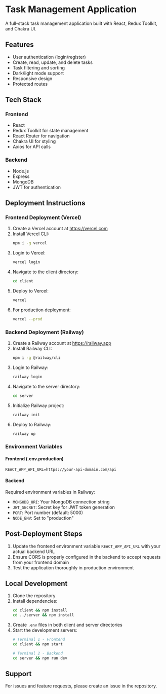 # Task Management Application

A full-stack task management application built with React, Redux Toolkit, and Chakra UI.

## Features

- User authentication (login/register)
- Create, read, update, and delete tasks
- Task filtering and sorting
- Dark/light mode support
- Responsive design
- Protected routes

## Tech Stack

### Frontend
- React
- Redux Toolkit for state management
- React Router for navigation
- Chakra UI for styling
- Axios for API calls

### Backend
- Node.js
- Express
- MongoDB
- JWT for authentication

## Deployment Instructions

### Frontend Deployment (Vercel)

1. Create a Vercel account at https://vercel.com
2. Install Vercel CLI:
   ```bash
   npm i -g vercel
   ```
3. Login to Vercel:
   ```bash
   vercel login
   ```
4. Navigate to the client directory:
   ```bash
   cd client
   ```
5. Deploy to Vercel:
   ```bash
   vercel
   ```
6. For production deployment:
   ```bash
   vercel --prod
   ```

### Backend Deployment (Railway)

1. Create a Railway account at https://railway.app
2. Install Railway CLI:
   ```bash
   npm i -g @railway/cli
   ```
3. Login to Railway:
   ```bash
   railway login
   ```
4. Navigate to the server directory:
   ```bash
   cd server
   ```
5. Initialize Railway project:
   ```bash
   railway init
   ```
6. Deploy to Railway:
   ```bash
   railway up
   ```

### Environment Variables

#### Frontend (.env.production)
```
REACT_APP_API_URL=https://your-api-domain.com/api
```

#### Backend
Required environment variables in Railway:
- `MONGODB_URI`: Your MongoDB connection string
- `JWT_SECRET`: Secret key for JWT token generation
- `PORT`: Port number (default: 5000)
- `NODE_ENV`: Set to "production"

## Post-Deployment Steps

1. Update the frontend environment variable `REACT_APP_API_URL` with your actual backend URL
2. Ensure CORS is properly configured in the backend to accept requests from your frontend domain
3. Test the application thoroughly in production environment

## Local Development

1. Clone the repository
2. Install dependencies:
   ```bash
   cd client && npm install
   cd ../server && npm install
   ```
3. Create `.env` files in both client and server directories
4. Start the development servers:
   ```bash
   # Terminal 1 - Frontend
   cd client && npm start

   # Terminal 2 - Backend
   cd server && npm run dev
   ```

## Support

For issues and feature requests, please create an issue in the repository. 